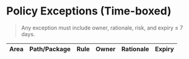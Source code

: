 # Policy Exceptions (Time-boxed)

> Any exception must include owner, rationale, risk, and expiry ≤ 7 days.

| Area | Path/Package | Rule | Owner | Rationale | Expiry |
| ---- | ------------ | ---- | ----- | --------- | ------ |
